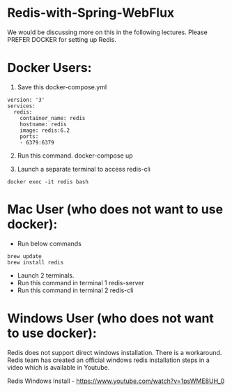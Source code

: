 # Redis-with-Spring-WebFlux

We would be discussing more on this in the following lectures. Please PREFER DOCKER for setting up Redis.

# Docker Users:

1. Save this docker-compose.yml

```
version: '3'
services:
  redis:
    container_name: redis
    hostname: redis
    image: redis:6.2
    ports:
    - 6379:6379
```    
    
2. Run this command. docker-compose up

3. Launch a separate terminal to access redis-cli

`docker exec -it redis bash`


# Mac User (who does not want to use docker):

- Run below commands
```
brew update
brew install redis
```
- Launch 2 terminals.
- Run this command in terminal 1 redis-server
- Run this command in terminal 2 redis-cli

# Windows User (who does not want to use docker):

Redis does not support direct windows installation. There is a workaround. Redis team has created an official windows redis installation steps in a video which is available in Youtube.

Redis Windows Install -  https://www.youtube.com/watch?v=1psWME8UH_0
